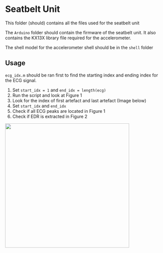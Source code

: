 # Seatbelt Unit
This folder (should) contains all the files used for the seatbelt unit

The ```Arduino``` folder should contain the firmware of the seatbelt unit. It also contains the KX13X library file required for the accelerometer.

The shell model for the accelerometer shell should be in the ```shell``` folder

## Usage
```ecg_idx.m``` should be ran first to find the starting index and ending index for the ECG signal. 

1. Set ```start_idx = 1``` and ```end_idx = length(ecg)```
2. Run the script and look at Figure 1
3. Look for the index of first artefact and last artefact (Image below)
4. Set ```start_idx``` and ```end_idx```
5. Check if all ECG peaks are located in Figure 1
6. Check if EDR is extracted in Figure 2

<img src='asset/img1.png' style="width:400px;">

